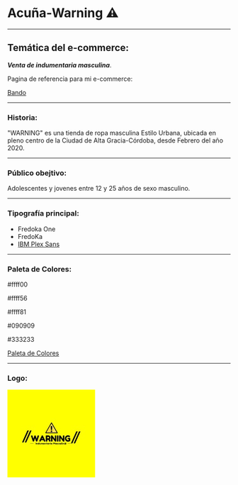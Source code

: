 # Acuña-Warning :warning:
---
## Temática del e-commerce: 
***Venta de indumentaria masculina***.

Pagina de referencia para mi e-commerce:

[Bando]:https://bandobasicos.com.ar
[Bando][Bando]
________________________________________________________________
### Historia:  
"WARNING" es una tienda de ropa masculina Estilo Urbana, ubicada en pleno centro de la Ciudad de Alta Gracia-Córdoba, desde Febrero del año 2020.
________________________________________________________________
### Público obejtivo: 
Adolescentes y jovenes entre 12 y 25 años de sexo masculino. 
* * * * * * *
### Tipografía principal:
+ Fredoka One 
+ FredoKa
+ [IBM Plex Sans]:https://fonts.google.com
[IBM Plex Sans][IBM Plex Sans]

----------------------------------------------------------------
### Paleta de Colores:
#ffff00

#ffff56

#ffff81

#090909

#333233

[Paleta de Colores]:https://paletadecolores.online/amarillo
[Paleta de Colores][Paleta de Colores]

---
### Logo:

![Logo](Logo.PNG)











